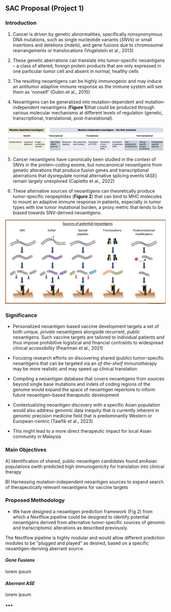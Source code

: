 ## SAC Proposal (Project 1)

### Introduction
1. Cancer is driven by genetic abnormalities, specifically nonsynonymous DNA mutations, such as single nucleotide variants (*SNVs*) or small insertions and deletions (*indels*), and gene fusions due to chromosomal rearrangements or translocations (Vogelstein et al., 2013)

2. These genetic aberrations can translate into tumor-specific neoantigens – a class of altered, foreign protein products that are only expressed in one particular tumor cell and absent in normal, healthy cells

3. The resulting neoantigens can be highly immunogenic and may induce an antitumor adaptive immune response as the immune system will see them as 'nonself' (Gubin et al., 2015)

4. Neoantigens can be generalized into mutation-dependent and mutation-independent neoantigens (**Figure 1**)that could be produced through various molecular mechanisms at different levels of regulation (genetic, transcriptional, translational, post-translational).

![Figure 1: Categories of neoantigens (adapted from Katsikis et al., 2023)](assets/katsikis.png)

5. Cancer neoantigens have canonically been studied in the context of SNVs in the protein-coding exome, but noncanonical neoantigens from genetic alterations that produce fusion genes and transcriptional aberrations that dysregulate normal alternative splicing events (ASE) remain largely unexplored (Capietto et al., 2022)

6. These alternative sources of neoantigens can theoretically produce tumor-specific neopeptides (**Figure 2**) that can bind to MHC molecules to mount an adaptive immune response in patients, especially in tumor types with low tumor mutational burden, a proxy metric that tends to be biased towards SNV-derived neoantigens.

![Figure 2: Theoretical sources of neoantigens (adapted from Bräunlein & Krackhardt, 2017)](assets/braunlein&krackhardt.jpg)

### Significance 

* Personalized neoantigen-based vaccine development targets a set of both unique, *private* neoantigens alongside recurrent, *public* neoantigens. Such vaccine targets are tailored to individual patients and thus impose prohibitive logistical and financial contraints to widespread clinical accessibility (Pearlman et al., 2021)

* Focusing research efforts on discovering shared (public) tumor-specific neoantigens that can be targeted via an *of-the-shelf* immunotherapy may be more realistic and may speed up clinical translation

* Compiling a neoantigen database that covers neoantigens from sources beyond single base mutations and indels of coding regions of the genome would expand the space of neoantigen repertoire to inform future neoantigen-based therapeutic development

* Contextualizing neoantigen discovery with a specific Asian population would also address genomic data inequity that is currently inherent in genomic precision medicine field that is predominantly Western or European-centric (Tawfik et al., 2023)

* This might lead to a more direct therapeutic impact for local Asian community in Malaysia



### Main Objectives

A) Identification of shared, public neoantigen candidates found amAsian populations owith predicted high immunogenicity for translation into clinical therapy

B) Harnessing mutation-independent neoantigen sources to expand search of therapeutically relevant neoantigens for vaccine targets

### Proposed Methodology

* We have designed a neoantigen prediction framework (Fig 2) from which a Nextflow pipeline could be designed to identify potential neoantigens derived from alternative tumor-specific sources of genomic and transcriptomic alterations as described previously. 

The Nextflow pipeline is highly modular and would allow different prediction modules to be "plugged and played" as desired, based on a specific neoantigen-deriving aberrant source. 

#### ***Gene Fusions***

lorem ipsum

#### ***Aberrant ASE***

lorem ipsum

#### ***

